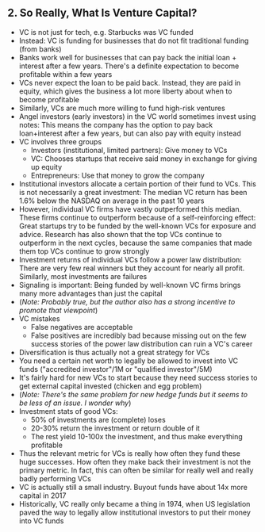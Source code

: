 ## 2. So Really, What Is Venture Capital?

* VC is not just for tech, e.g. Starbucks was VC funded
* Instead: VC is funding for businesses that do not fit traditional funding (from banks)
* Banks work well for businesses that can pay back the initial loan + interest after a few years. There's a definite expectation to become profitable within a few years
* VCs never expect the loan to be paid back. Instead, they are paid in equity, which gives the business a lot more liberty about when to become profitable
* Similarly, VCs are much more willing to fund high-risk ventures
* Angel investors (early investors) in the VC world sometimes invest using notes: This means the company has the option to pay back loan+interest after a few years, but can also pay with equity instead
* VC involves three groups
    * Investors (institutional, limited partners): Give money to VCs
    * VC: Chooses startups that receive said money in exchange for giving up equity
    * Entrepreneurs: Use that money to grow the company
* Institutional investors allocate a certain portion of their fund to VCs. This is not necessarily a great investment: The median VC return has been 1.6% below the NASDAQ on average in the past 10 years
* However, individual VC firms have vastly outperformed this median. These firms continue to outperform because of a self-reinforcing effect: Great startups try to be funded by the well-known VCs for exposure and advice. Research has also shown that the top VCs continue to outperform in the next cycles, because the same companies that made them top VCs continue to grow strongly
* Investment returns of individual VCs follow a power law distribution: There are very few real winners but they account for nearly all profit. Similarly, most investments are failures
* Signaling is important: Being funded by well-known VC firms brings many more advantages than just the capital
* (*Note: Probably true, but the author also has a strong incentive to promote that viewpoint*)
* VC mistakes 
    * False negatives are acceptable
    * False positives are incredibly bad because missing out on the few success stories of the power law distribution can ruin a VC's career
* Diversification is thus actually not a great strategy for VCs
* You need a certain net worth to legally be allowed to invest into VC funds ("accredited investor"/1M or "qualified investor"/5M)
* It's fairly hard for new VCs to start because they need success stories to get external capital invested (chicken and egg problem)
* (*Note: There's the same problem for new hedge funds but it seems to be less of an issue. I wonder why*)
* Investment stats of good VCs:
    * 50% of investments are (complete) loses
    * 20-30% return the investment or return double of it
    * The rest yield 10-100x the investment, and thus make everything profitable
* Thus the relevant metric for VCs is really how often they fund these huge successes. How often they make back their investment is not the primary metric. In fact, this can often be similar for really well and really badly performing VCs
* VC is actually still a small industry. Buyout funds have about 14x more capital in 2017
* Historically, VC really only became a thing in 1974, when US legislation paved the way to legally allow institutional investors to put their money into VC funds
